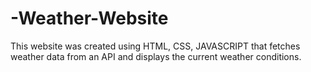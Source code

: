 # -Weather-Website
This website was created using HTML, CSS, JAVASCRIPT that fetches weather data from an API and displays the current weather conditions.
